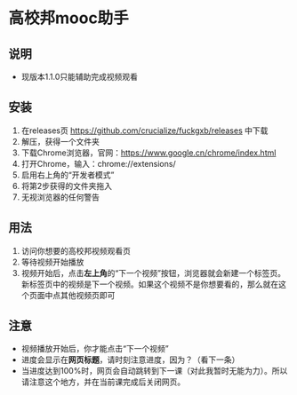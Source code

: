 # 高校邦mooc助手

## 说明

- 现版本1.1.0只能辅助完成视频观看

## 安装

1. 在releases页 https://github.com/crucialize/fuckgxb/releases 中下载
2. 解压，获得一个文件夹
3. 下载Chrome浏览器，官网：https://www.google.cn/chrome/index.html
4. 打开Chrome，输入：chrome://extensions/
5. 启用右上角的“开发者模式”
6. 将第2步获得的文件夹拖入
7. 无视浏览器的任何警告

## 用法

1. 访问你想要的高校邦视频观看页
2. 等待视频开始播放
3. 视频开始后，点击**左上角**的“下一个视频”按钮，浏览器就会新建一个标签页。新标签页中的视频是下一个视频。如果这个视频不是你想要看的，那么就在这个页面中点其他视频页即可

## 注意

- 视频播放开始后，你才能点击“下一个视频”
- 进度会显示在**网页标题**，请时刻注意进度，因为？（看下一条）
- 当进度达到100%时，网页会自动跳转到下一课（对此我暂时无能为力）。所以请注意这个地方，并在当前课完成后关闭网页。